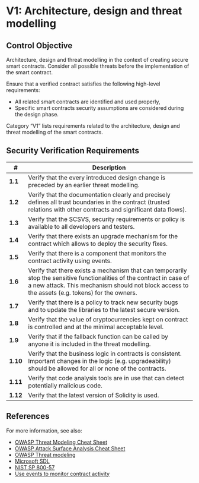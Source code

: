 # V1: Architecture, design and threat modelling

## Control Objective

Architecture, design and threat modelling in the context of creating secure smart contracts.
Consider all possible threats before the implementation of the smart contract.

Ensure that a verified contract satisfies the following high-level requirements:
* All related smart contracts are identified and used properly,
* Specific smart contracts security assumptions are considered during the design phase.

Category “V1” lists requirements related to the architecture, design and threat modelling of the smart contracts.

## Security Verification Requirements

| # | Description |
| --- | --- |
| **1.1** | Verify that the every introduced design change is preceded by an earlier threat modelling. | 
| **1.2** | Verify that the documentation clearly and precisely defines all trust boundaries in the contract (trusted relations with other contracts and significant data flows).  | 
| **1.3** | Verify that the SCSVS, security requirements or policy is available to all developers and testers. | 
| **1.4** | Verify that there exists an upgrade mechanism for the contract which allows to deploy the security fixes. | 
| **1.5** | Verify that there is a component that monitors the contract activity using events. | 
| **1.6** | Verify that there exists a mechanism that can temporarily stop the sensitive functionalities of the contract in case of a new attack. This mechanism should not block access to the assets (e.g. tokens) for the owners. | 
| **1.7** | Verify that there is a policy to track new security bugs and to update the libraries to the latest secure version. | 
| **1.8** | Verify that the value of cryptocurrencies kept on contract is controlled and at the minimal acceptable level. | 
| **1.9** | Verify that if the fallback function can be called by anyone it is included in the threat modelling. | 
| **1.10** | Verify that the business logic in contracts is consistent. Important changes in the logic (e.g. upgradeability) should be allowed for all or none of the contracts. | 
| **1.11** | Verify that code analysis tools are in use that can detect potentially malicious code. | 
| **1.12** | Verify that the latest version of Solidity is used. | 

## References

For more information, see also:

* [OWASP Threat Modeling Cheat Sheet](https://github.com/OWASP/CheatSheetSeries/blob/master/cheatsheets/Threat_Modeling_Cheat_Sheet.md)
* [OWASP Attack Surface Analysis Cheat Sheet](https://github.com/OWASP/CheatSheetSeries/blob/master/cheatsheets/Attack_Surface_Analysis_Cheat_Sheet.md)
* [OWASP Threat modeling](https://www.owasp.org/index.php/Application_Threat_Modeling)
* [Microsoft SDL](https://www.microsoft.com/en-us/sdl/)
* [NIST SP 800-57](https://csrc.nist.gov/publications/detail/sp/800-57-part-1/rev-4/final)
* [Use events to monitor contract activity](https://consensys.github.io/smart-contract-best-practices/recommendations/#use-events-to-monitor-contract-activity)
